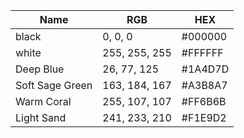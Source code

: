 




| Name            | RGB           | HEX     |
|-----------------|---------------|---------|
| black           | 0, 0, 0       | #000000 |
| white           | 255, 255, 255 | #FFFFFF |
| Deep Blue       | 26, 77, 125   | #1A4D7D |
| Soft Sage Green | 163, 184, 167 | #A3B8A7 |
| Warm Coral      | 255, 107, 107 | #FF6B6B |
| Light Sand      | 241, 233, 210 | #F1E9D2 |